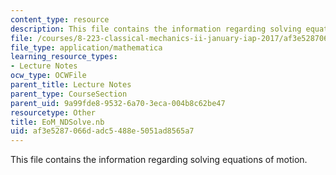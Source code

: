 ```yaml
---
content_type: resource
description: This file contains the information regarding solving equations of motion.
file: /courses/8-223-classical-mechanics-ii-january-iap-2017/af3e5287066dadc5488e5051ad8565a7_EoM_NDSolve.nb
file_type: application/mathematica
learning_resource_types:
- Lecture Notes
ocw_type: OCWFile
parent_title: Lecture Notes
parent_type: CourseSection
parent_uid: 9a99fde8-9532-6a70-3eca-004b8c62be47
resourcetype: Other
title: EoM_NDSolve.nb
uid: af3e5287-066d-adc5-488e-5051ad8565a7
---
```

This file contains the information regarding solving equations of motion.

